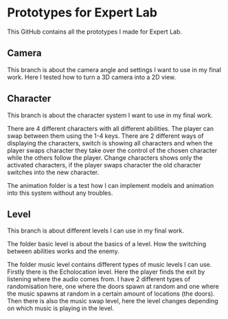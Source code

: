 # Prototypes for Expert Lab
This GitHub contains all the prototypes I made for Expert Lab.

## Camera
This branch is about the camera angle and settings I want to use in my final work.
Here I tested how to turn a 3D camera into a 2D view.

## Character
This branch is about the character system I want to use in my final work.

There are 4 different characters with all different abilities. The player can swap between them using the 1-4 keys.
There are 2 different ways of displaying the characters, switch is showing all characters and when the player swaps character they take over the control of the chosen character while the others follow the player. Change characters shows only the activated characters, if the player swaps character the old character switches into the new character.

The animation folder is a test how I can implement models and animation into this system without any troubles.

## Level
This branch is about different levels I can use in my final work.

The folder basic level is about the basics of a level. How the switching between abilities works and the enemy.

The folder music level contains different types of music levels I can use. 
Firstly there is the Echolocation level. Here the player finds the exit by listening where the audio comes from. I have 2 different types of randomisation here, one where the doors spawn at random and one where the music spawns at random in a certain amount of locations (the doors).
Then there is also the music swap level, here the level changes depending on which music is playing in the level.